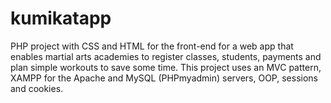 # kumikatapp
PHP project with CSS and HTML for the front-end for a web app that enables martial arts academies to register classes, students, payments and plan simple workouts to save some time. This project uses an MVC pattern, XAMPP for the Apache and MySQL (PHPmyadmin) servers, OOP, sessions and cookies.
